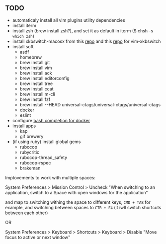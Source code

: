 ## TODO

- automaticaly install all vim plugins utility dependencies
- install iterm
- install zsh (brew install zsh?), and set it as default in iterm ($ chsh -s `which zsh`)
- install xkbswitch-macosx from this [repo](https://github.com/myshov/xkbswitch-macosx) and this [repo](https://github.com/myshov/libxkbswitch-macosx) for vim-xkbswitch
- install soft
  - asdf
  - homebrew
  - brew install git
  - brew install vim
  - brew install ack
  - brew install editorconfig
  - brew install tree
  - brew install ccat
  - brew install m-cli
  - brew install fzf
  - brew install --HEAD universal-ctags/universal-ctags/universal-ctags
  - docker
  - eslint
- configure [bash completion for docker](https://docs.docker.com/compose/completion/)
- install apps
  - kap
  - gif brewery
- (if using ruby) install global gems
  - rubocop
  - rubycritic
  - rubocop-thread_safety
  - rubocop-rspec
  - brakeman

 Imptovements to work with multiple spaces:

System Preferences > Mission Control > Uncheck "When switching to an application, switch to a Space with open windows for the application"

and map to switching withing the space to different keys, `CMD + TAB` for example, and switching between spaces to `CTR + F4` (it iwll switch shortcuts between each other)

OR

System Preferences > Keyboard > Shortcuts > Keyboard > Disable "Move focus to active or next window"
